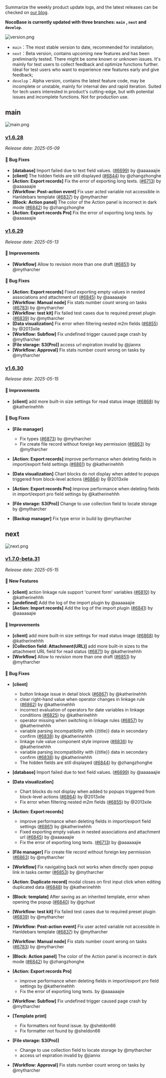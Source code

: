 Summarize the weekly product update logs, and the latest releases can be checked on [our blog](https://www.nocobase.com/en/blog/timeline).

**NocoBase is currently updated with three branches: `main` , `next` and `develop`.**

![version.png](https://static-docs.nocobase.com/ba5f04e27e99c625cb3822da5df07860.png)

* `main`：The most stable version to date, recommended for installation;
* `next`：Beta version, contains upcoming new features and has been preliminarily tested. There might be some known or unknown issues. It's mainly for test users to collect feedback and optimize functions further. Ideal for test users who want to experience new features early and give feedback;
* `develop`：Alpha version, contains the latest feature code, may be incomplete or unstable, mainly for internal dev and rapid iteration. Suited for tech users interested in product's cutting-edge, but with potential issues and incomplete functions. Not for production use.

## main

![main.png](https://static-docs.nocobase.com/47a3c71734c1d0f908b51f9ebd53c0ac.png)

### [v1.6.28](https://www.nocobase.com/en/blog/v1.6.28)

*Release date: 2025-05-09*

#### 🐛 Bug Fixes

- **[database]** Import failed due to text field values. ([#6699](https://github.com/nocobase/nocobase/pull/6699)) by @aaaaaajie
- **[client]** The hidden fields are still displayed ([#6844](https://github.com/nocobase/nocobase/pull/6844)) by @zhangzhonghe
- **[Action: Export records]** Fix the error of exporting long texts. ([#6713](https://github.com/nocobase/nocobase/pull/6713)) by @aaaaaajie
- **[Workflow: Post-action event]** Fix user acted variable not accessible in Hanldebars template ([#6837](https://github.com/nocobase/nocobase/pull/6837)) by @mytharcher
- **[Block: Action panel]** The color of the Action panel is incorrect in dark mode ([#6842](https://github.com/nocobase/nocobase/pull/6842)) by @zhangzhonghe
- **[Action: Export records Pro]** Fix the error of exporting long texts. by @aaaaaajie

### [v1.6.29](https://www.nocobase.com/en/blog/v1.6.29)

*Release date: 2025-05-13*

#### 🚀 Improvements

- **[Workflow]** Allow to revision more than one draft ([#6851](https://github.com/nocobase/nocobase/pull/6851)) by @mytharcher

#### 🐛 Bug Fixes

- **[Action: Export records]** Fixed   exporting empty values in nested associations and attachment url ([#6845](https://github.com/nocobase/nocobase/pull/6845)) by @aaaaaajie
- **[Workflow: Manual node]** Fix stats number count wrong on tasks ([#6783](https://github.com/nocobase/nocobase/pull/6783)) by @mytharcher
- **[Workflow: test kit]** Fix failed test cases due to required preset plugin ([#6839](https://github.com/nocobase/nocobase/pull/6839)) by @mytharcher
- **[Data visualization]** Fix error when filtering nested m2m fields ([#6855](https://github.com/nocobase/nocobase/pull/6855)) by @2013xile
- **[Workflow: Subflow]** Fix undefined trigger caused page crash by @mytharcher
- **[File storage: S3(Pro)]** access url expiration invalid by @jiannx
- **[Workflow: Approval]** Fix stats number count wrong on tasks by @mytharcher

### [v1.6.30](https://www.nocobase.com/en/blog/v1.6.30)

*Release date: 2025-05-15*

#### 🚀 Improvements

- **[client]** add more built-in size settings for read status image ([#6868](https://github.com/nocobase/nocobase/pull/6868)) by @katherinehhh

#### 🐛 Bug Fixes

- **[File manager]**

  - Fix types ([#6873](https://github.com/nocobase/nocobase/pull/6873)) by @mytharcher
  - Fix create file record without foreign key permission ([#6863](https://github.com/nocobase/nocobase/pull/6863)) by @mytharcher
- **[Action: Export records]** improve performance when deleting fields in import/export field settings ([#6861](https://github.com/nocobase/nocobase/pull/6861)) by @katherinehhh
- **[Data visualization]** Chart blocks do not display when added to popups triggered from block-level actions ([#6864](https://github.com/nocobase/nocobase/pull/6864)) by @2013xile
- **[Action: Export records Pro]** improve performance when deleting fields in import/export pro field settings by @katherinehhh
- **[File storage: S3(Pro)]** Change to use collection field to locate storage by @mytharcher
- **[Backup manager]** Fix type error in build by @mytharcher

## next

![next.png](https://static-docs.nocobase.com/8ed17a0f08cc585018f6de6c8b13947d.png)

### [v1.7.0-beta.31](https://www.nocobase.com/en/blog/v1.7.0-beta.31)

*Release date: 2025-05-15*

#### 🎉 New Features

- **[client]** action linkage rule support 'current form' variables ([#6810](https://github.com/nocobase/nocobase/pull/6810)) by @katherinehhh
- **[undefined]** Add the log of the import plugin by @aaaaaajie
- **[Action: Import records]** Add the log of the import plugin ([#6841](https://github.com/nocobase/nocobase/pull/6841)) by @aaaaaajie

#### 🚀 Improvements

- **[client]** add more built-in size settings for read status image ([#6868](https://github.com/nocobase/nocobase/pull/6868)) by @katherinehhh
- **[Collection field: Attachment(URL)]** add more built-in sizes to the attachment URL field for read status ([#6871](https://github.com/nocobase/nocobase/pull/6871)) by @katherinehhh
- **[Workflow]** Allow to revision more than one draft ([#6851](https://github.com/nocobase/nocobase/pull/6851)) by @mytharcher

#### 🐛 Bug Fixes

- **[client]**

  - button linkage issue  in detail block ([#6867](https://github.com/nocobase/nocobase/pull/6867)) by @katherinehhh
  - clear right-hand value when operator changes in linkage rule ([#6862](https://github.com/nocobase/nocobase/pull/6862)) by @katherinehhh
  - incorrect evaluation of operators for date variables in linkage conditions ([#6825](https://github.com/nocobase/nocobase/pull/6825)) by @katherinehhh
  - operator missing when switching in linkage rules ([#6857](https://github.com/nocobase/nocobase/pull/6857)) by @katherinehhh
  - variable parsing incompatibility with {{title}} data in secondary confirm ([#6838](https://github.com/nocobase/nocobase/pull/6838)) by @katherinehhh
  - linkage rule value component style improve ([#6836](https://github.com/nocobase/nocobase/pull/6836)) by @katherinehhh
  - variable parsing incompatibility with {{title}} data in secondary confirm ([#6838](https://github.com/nocobase/nocobase/pull/6838)) by @katherinehhh
  - The hidden fields are still displayed ([#6844](https://github.com/nocobase/nocobase/pull/6844)) by @zhangzhonghe
- **[database]** Import failed due to text field values. ([#6699](https://github.com/nocobase/nocobase/pull/6699)) by @aaaaaajie
- **[Data visualization]**

  - Chart blocks do not display when added to popups triggered from block-level actions ([#6864](https://github.com/nocobase/nocobase/pull/6864)) by @2013xile
  - Fix error when filtering nested m2m fields ([#6855](https://github.com/nocobase/nocobase/pull/6855)) by @2013xile
- **[Action: Export records]**

  - improve performance when deleting fields in import/export field settings ([#6861](https://github.com/nocobase/nocobase/pull/6861)) by @katherinehhh
  - Fixed   exporting empty values in nested associations and attachment url ([#6845](https://github.com/nocobase/nocobase/pull/6845)) by @aaaaaajie
  - Fix the error of exporting long texts. ([#6713](https://github.com/nocobase/nocobase/pull/6713)) by @aaaaaajie
- **[File manager]** Fix create file record without foreign key permission ([#6863](https://github.com/nocobase/nocobase/pull/6863)) by @mytharcher
- **[Workflow]** Fix navigating back not works when directly open popup link in tasks center ([#6853](https://github.com/nocobase/nocobase/pull/6853)) by @mytharcher
- **[Action: Duplicate record]** modal closes on first input click when editing duplicated data ([#6848](https://github.com/nocobase/nocobase/pull/6848)) by @katherinehhh
- **[Block: template]** After saving as an inherited template, error when opening the popup ([#6840](https://github.com/nocobase/nocobase/pull/6840)) by @gchust
- **[Workflow: test kit]** Fix failed test cases due to required preset plugin ([#6839](https://github.com/nocobase/nocobase/pull/6839)) by @mytharcher
- **[Workflow: Post-action event]** Fix user acted variable not accessible in Hanldebars template ([#6837](https://github.com/nocobase/nocobase/pull/6837)) by @mytharcher
- **[Workflow: Manual node]** Fix stats number count wrong on tasks ([#6783](https://github.com/nocobase/nocobase/pull/6783)) by @mytharcher
- **[Block: Action panel]** The color of the Action panel is incorrect in dark mode ([#6842](https://github.com/nocobase/nocobase/pull/6842)) by @zhangzhonghe
- **[Action: Export records Pro]**

  - improve performance when deleting fields in import/export pro field settings by @katherinehhh
  - Fix the error of exporting long texts. by @aaaaaajie
- **[Workflow: Subflow]** Fix undefined trigger caused page crash by @mytharcher
- **[Template print]**

  - Fix formatters not found issue. by @sheldon66
  - Fix formatter not found by @sheldon66
- **[File storage: S3(Pro)]**

  - Change to use collection field to locate storage by @mytharcher
  - access url expiration invalid by @jiannx
- **[Workflow: Approval]** Fix stats number count wrong on tasks by @mytharcher
